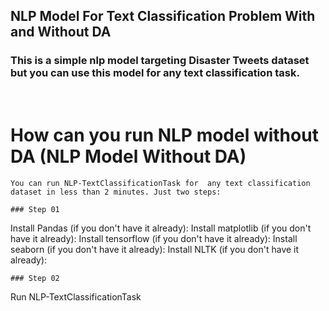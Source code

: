 ## **NLP Model For Text Classification Problem With and Without DA**  
  



### This is a simple nlp model targeting Disaster Tweets dataset but you can use this model for any text classification task.  
  
  

<br/>

# How can you run NLP model without DA (NLP Model Without DA)

```
You can run NLP-TextClassificationTask for  any text classification dataset in less than 2 minutes. Just two steps:

### Step 01
```
Install Pandas (if you don't have it already):
Install matplotlib (if you don't have it already):
Install tensorflow (if you don't have it already):
Install seaborn (if you don't have it already):
Install NLTK (if you don't have it already):
```
### Step 02
```
Run NLP-TextClassificationTask
```

```